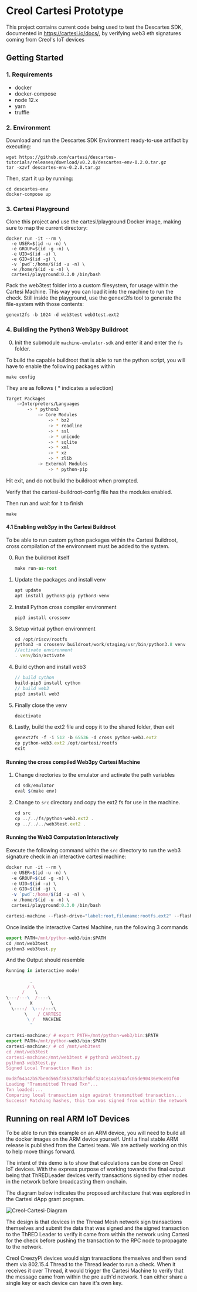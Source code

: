 # Creol Cartesi Prototype

This project contains current code being used to test the Descartes SDK, documented in https://cartesi.io/docs/, by verifying web3 eth signatures coming from Creol's IoT devices

## Getting Started

### 1. Requirements

- docker
- docker-compose
- node 12.x
- yarn
- truffle

### 2. Environment

Download and run the Descartes SDK Environment ready-to-use artifact by executing:

```
wget https://github.com/cartesi/descartes-tutorials/releases/download/v0.2.0/descartes-env-0.2.0.tar.gz
tar -xzvf descartes-env-0.2.0.tar.gz
```
Then, start it up by running:

```
cd descartes-env
docker-compose up
```

### 3. Cartesi Playground

Clone this project and use the cartesi/playground Docker image, making sure to map the current directory:

```
docker run -it --rm \
  -e USER=$(id -u -n) \
  -e GROUP=$(id -g -n) \
  -e UID=$(id -u) \
  -e GID=$(id -g) \
  -v `pwd`:/home/$(id -u -n) \
  -w /home/$(id -u -n) \
  cartesi/playground:0.3.0 /bin/bash
```
  
Pack the web3test folder into a custom filesystem, for usage within the Cartesi Machine.
This way you can load it into the machine to run the check.
Still inside the playground, use the genext2fs tool to generate the file-system with those contents:

```
genext2fs -b 1024 -d web3test web3test.ext2
```
### 4. Building the Python3 Web3py Buildroot

0. Init the submodule ```machine-emulator-sdk``` and enter it and enter the ```fs``` folder.

To build the capable buildroot that is able to run the python script, you will have to enable the following packages within

```
make config
```
They are as follows ( * indicates a selection)
```bash
Target Packages
    ->Interpreters/Languages
        -> * python3
            -> Core Modules
                -> * bz2
                -> * readline
                -> * ssl
                -> * unicode
                -> * sqlite
                -> * xml
                -> * xz
                -> * zlib
            -> External Modules
                -> * python-pip
```

Hit exit, and do not build the buildroot when prompted.

Verify that the cartesi-buildroot-config file has the modules enabled.

Then run and wait for it to finish

```
make
```
 
#### 4.1 Enabling web3py in the Cartesi Buildroot

To be able to run custom python packages within the Cartesi Buildroot, cross compilation of the environment must be added to the system.

0. Run the buildroot itself
    ```javascript
    make run-as-root
    ```

1. Update the packages and install venv
    ```javascript
    apt update
    apt install python3-pip python3-venv
    ```
2. Install Python cross compiler environment
    ```
    pip3 install crossenv
    ```
3. Setup virtual python environment 
    ```javascript
    cd /opt/riscv/rootfs
    python3 -m crossenv buildroot/work/staging/usr/bin/python3.8 venv
    //activate environment
    . venv/bin/activate
    ```
4. Build cython and install web3
    ```javascript
    // build cython
    build-pip3 install cython 
    // build web3
    pip3 install web3
    ```
5. Finally close the venv
    ```javascript
    deactivate
    ```
6. Lastly, build the ext2 file and copy it to the shared folder, then exit 
    ```javascript
    genext2fs -f -i 512 -b 65536 -d cross python-web3.ext2
    cp python-web3.ext2 /opt/cartesi/rootfs
    exit
    ```

#### Running the cross compiled Web3py Cartesi Machine

1. Change directories to the emulator and activate the path variables
    ```javascript
    cd sdk/emulator
    eval $(make env)
    ```
2. Change to ```src``` directory and copy the ext2 fs for use in the machine.

    ```javascript
    cd src
    cp ../../fs/python-web3.ext2 .
    cp ../../../web3test.ext2 .
    
    ```
   

#### Running the Web3 Computation Interactively

Execute the following command within the ```src``` directory to run the web3 signature check in an interactive cartesi machine:
```javascript
docker run -it --rm \
  -e USER=$(id -u -n) \
  -e GROUP=$(id -g -n) \
  -e UID=$(id -u) \
  -e GID=$(id -g) \
  -v `pwd`:/home/$(id -u -n) \
  -w /home/$(id -u -n) \
  cartesi/playground:0.3.0 /bin/bash

cartesi-machine --flash-drive="label:root,filename:rootfs.ext2" --flash-drive="label:python-web3,filename:python-web3.ext2" --flash-drive="label:web3test,filename:web3test.ext2" -i /bin/sh
```

Once inside the interactive Cartesi Machine, run the following 3 commands
```javascript
export PATH=/mnt/python-web3/bin:$PATH
cd /mnt/web3test
python3 web3test.py
```
And the Output should resemble

```javascript
Running in interactive mode!

         .
        / \
      /    \
\---/---\  /----\
 \       X       \
  \----/  \---/---\
       \    / CARTESI
        \ /   MACHINE
         '

cartesi-machine:/ # export PATH=/mnt/python-web3/bin:$PATH
export PATH=/mnt/python-web3/bin:$PATH
cartesi-machine:/ # cd /mnt/web3test
cd /mnt/web3test
cartesi-machine:/mnt/web3test # python3 web3test.py
python3 web3test.py
Signed Local Transaction Hash is:

0xd8f64a42b57be0d565f385378db2f6bf324ce14a594afc05de90436e9ce01f60
Loading "Transmitted Thread Txn"...
Txn loaded:...
Comparing local transaction sign against transmitted transaction...
Success! Matching hashes, this txn was signed from within the network

```

## Running on real ARM IoT Devices

To be able to run this example on an ARM device, you will need to build all the docker images on the ARM device yourself. Until a final stable ARM release is published from the Cartesi team. We are actively working on this to help move things forward.

The intent of this demo is to show that calculations can be done on Creol IoT devices. With the express purpose of working towards the final output being that ThREDLeader devices verify transactions signed by other nodes in the network before broadcasting them onchain.

The diagram below indicates the proposed architecture that was explored in the Cartesi dApp grant program.

![Creol-Cartesi-Diagram](https://github.com/creol-io/creol-cartesi-prototype/blob/main/creol-cartesi-diagram.PNG "Creol Cartesi Diagram")

The design is that devices in the Thread Mesh network sign transactions themselves and submit the data that was signed and the signed transaction to the ThRED Leader to verify it came from within the network using Cartesi for the check before pushing the transaction to the RPC node to propagate to the network.

Creol CreezyPi devices would sign transactions themselves and then send them via 802.15.4 Thread to the Thread leader to run a check. When it receives it over Thread, it would trigger the Cartesi Machine to verify that the message came from within the pre auth'd network. 1 can either share a single key or each device can have it's own key.

